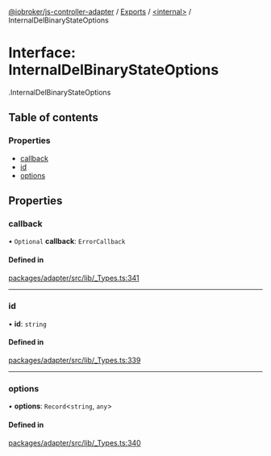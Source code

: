 [@iobroker/js-controller-adapter](../README.md) / [Exports](../modules.md) / [<internal\>](../modules/internal_.md) / InternalDelBinaryStateOptions

# Interface: InternalDelBinaryStateOptions

[<internal>](../modules/internal_.md).InternalDelBinaryStateOptions

## Table of contents

### Properties

- [callback](internal_.InternalDelBinaryStateOptions.md#callback)
- [id](internal_.InternalDelBinaryStateOptions.md#id)
- [options](internal_.InternalDelBinaryStateOptions.md#options)

## Properties

### callback

• `Optional` **callback**: `ErrorCallback`

#### Defined in

[packages/adapter/src/lib/_Types.ts:341](https://github.com/ioBroker/ioBroker.js-controller/blob/20e3f437/packages/adapter/src/lib/_Types.ts#L341)

___

### id

• **id**: `string`

#### Defined in

[packages/adapter/src/lib/_Types.ts:339](https://github.com/ioBroker/ioBroker.js-controller/blob/20e3f437/packages/adapter/src/lib/_Types.ts#L339)

___

### options

• **options**: `Record`<`string`, `any`\>

#### Defined in

[packages/adapter/src/lib/_Types.ts:340](https://github.com/ioBroker/ioBroker.js-controller/blob/20e3f437/packages/adapter/src/lib/_Types.ts#L340)
